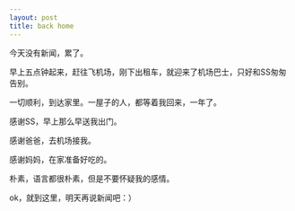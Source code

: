 ```yaml
---
layout: post
title: back home
---
```


今天没有新闻，累了。

早上五点钟起来，赶往飞机场，刚下出租车，就迎来了机场巴士，只好和SS匆匆告别。

一切顺利，到达家里。一屋子的人，都等着我回来，一年了。

感谢SS，早上那么早送我出门。

感谢爸爸，去机场接我。

感谢妈妈，在家准备好吃的。

朴素，语言都很朴素，但是不要怀疑我的感情。

ok，就到这里，明天再说新闻吧：）

